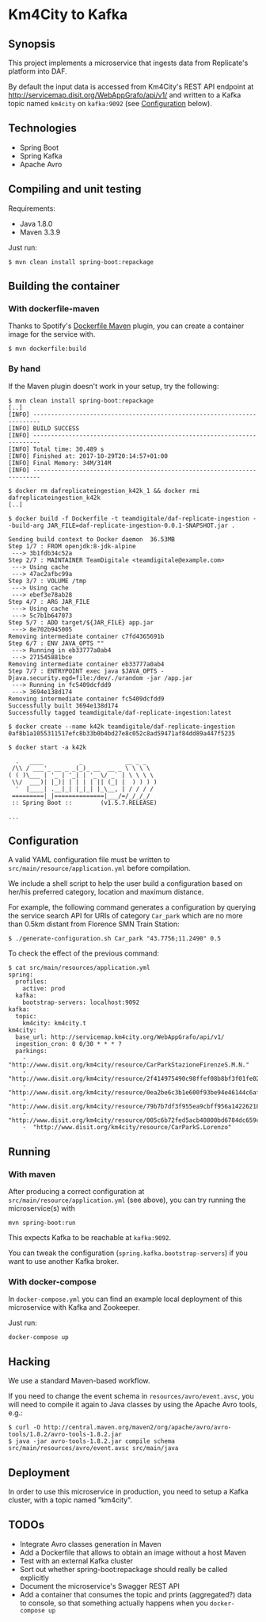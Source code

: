 # Km4City to Kafka

## Synopsis

This project implements a microservice that ingests data from
Replicate's platform into DAF.

By default the input data is accessed from Km4City's REST API endpoint
at http://servicemap.disit.org/WebAppGrafo/api/v1/ and written to a
Kafka topic named `km4city` on `kafka:9092` (see
[Configuration](#Configuration) below).

## Technologies

- Spring Boot
- Spring Kafka
- Apache Avro

## Compiling and unit testing

Requirements:

- Java 1.8.0
- Maven 3.3.9

Just run:

```shell
$ mvn clean install spring-boot:repackage
```

## Building the container

### With dockerfile-maven

Thanks to Spotify's [Dockerfile
Maven](https://github.com/spotify/dockerfile-maven/) plugin, you can
create a container image for the service with.

```
$ mvn dockerfile:build
```

### By hand

If the Maven plugin doesn't work in your setup, try the following:

```
$ mvn clean install spring-boot:repackage
[..]
[INFO] ------------------------------------------------------------------------
[INFO] BUILD SUCCESS
[INFO] ------------------------------------------------------------------------
[INFO] Total time: 30.489 s
[INFO] Finished at: 2017-10-29T20:14:57+01:00
[INFO] Final Memory: 34M/314M
[INFO] ------------------------------------------------------------------------

$ docker rm dafreplicateingestion_k42k_1 && docker rmi dafreplicateingestion_k42k
[..]

$ docker build -f Dockerfile -t teamdigitale/daf-replicate-ingestion --build-arg JAR_FILE=daf-replicate-ingestion-0.0.1-SNAPSHOT.jar .

Sending build context to Docker daemon  36.53MB
Step 1/7 : FROM openjdk:8-jdk-alpine
 ---> 3b1fdb34c52a
Step 2/7 : MAINTAINER TeamDigitale <teamdigitale@example.com>
 ---> Using cache
 ---> 47ac2afbc99a
Step 3/7 : VOLUME /tmp
 ---> Using cache
 ---> ebef3e78ab28
Step 4/7 : ARG JAR_FILE
 ---> Using cache
 ---> 5c7b1b647073
Step 5/7 : ADD target/${JAR_FILE} app.jar
 ---> 8e702b945005
Removing intermediate container c7fd4365691b
Step 6/7 : ENV JAVA_OPTS ""
 ---> Running in eb33777a0ab4
 ---> 271545881bce
Removing intermediate container eb33777a0ab4
Step 7/7 : ENTRYPOINT exec java $JAVA_OPTS -Djava.security.egd=file:/dev/./urandom -jar /app.jar
 ---> Running in fc5409dcfdd9
 ---> 3694e138d174
Removing intermediate container fc5409dcfdd9
Successfully built 3694e138d174
Successfully tagged teamdigitale/daf-replicate-ingestion:latest

$ docker create --name k42k teamdigitale/daf-replicate-ingestion
0af8b1a1055311517efc8b33b0b4bd27e8c052c8ad59471af84dd89a447f5235

$ docker start -a k42k

  .   ____          _            __ _ _
 /\\ / ___'_ __ _ _(_)_ __  __ _ \ \ \ \
( ( )\___ | '_ | '_| | '_ \/ _` | \ \ \ \
 \\/  ___)| |_)| | | | | || (_| |  ) ) ) )
  '  |____| .__|_| |_|_| |_\__, | / / / /
 =========|_|==============|___/=/_/_/_/
 :: Spring Boot ::        (v1.5.7.RELEASE)

...
```

## Configuration

A valid YAML configuration file must be written to
`src/main/resource/application.yml` before compilation.

We include a shell script to help the user build a configuration based
on her/his preferred category, location and maximum distance.

For example, the following command generates a configuration by
querying the service search API for URIs of category `Car_park` which
are no more than 0.5km distant from Florence SMN Train Station:

    $ ./generate-configuration.sh Car_park "43.7756;11.2490" 0.5

To check the effect of the previous command:

    $ cat src/main/resources/application.yml
    spring:
      profiles:
        active: prod
      kafka:
        bootstrap-servers: localhost:9092
    kafka:
      topic:
        km4city: km4city.t
    km4city:
      base_url: http://servicemap.km4city.org/WebAppGrafo/api/v1/
      ingestion_cron: 0 0/30 * * * ?
      parkings:
        -  "http://www.disit.org/km4city/resource/CarParkStazioneFirenzeS.M.N."
        -  "http://www.disit.org/km4city/resource/2f414975490c98ffef08b8bf3f01fe02"
        -  "http://www.disit.org/km4city/resource/0ea2be6c3b1e600f93be94e46144c6af"
        -  "http://www.disit.org/km4city/resource/79b7b7df3f955ea9cbff956a14226218"
        -  "http://www.disit.org/km4city/resource/005c6b72fed5acb40800bd6784dc659c"
        -  "http://www.disit.org/km4city/resource/CarParkS.Lorenzo"

## Running

### With maven

After producing a correct configuration at
`src/main/resource/application.yml` (see above), you can try running
the microservice(s) with

    mvn spring-boot:run

This expects Kafka to be reachable at `kafka:9092`.

You can tweak the configuration (`spring.kafka.bootstrap-servers`) if
you want to use another Kafka broker.

### With docker-compose

In `docker-compose.yml` you can find an example local deployment of
this microservice with Kafka and Zookeeper.

Just run:

    docker-compose up

## Hacking

We use a standard Maven-based workflow.

If you need to change the event schema in `resources/avro/event.avsc`,
you will need to compile it again to Java classes by using the Apache
Avro tools, e.g.:

    $ curl -O http://central.maven.org/maven2/org/apache/avro/avro-tools/1.8.2/avro-tools-1.8.2.jar
    $ java -jar avro-tools-1.8.2.jar compile schema src/main/resources/avro/event.avsc src/main/java

## Deployment

In order to use this microservice in production, you need to setup a
Kafka cluster, with a topic named "km4city".

## TODOs

- Integrate Avro classes generation in Maven
- Add a Dockerfile that allows to obtain an image without a host Maven
- Test with an external Kafka cluster
- Sort out whether spring-boot:repackage should really be called
  explicitly
- Document the microservice's Swagger REST API
- Add a container that consumes the topic and prints (aggregated?)
  data to console, so that something actually happens when you
  `docker-compose up`

